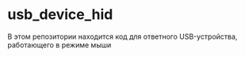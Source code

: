 # usb_device_hid
В этом репозитории находится код для ответного USB-устройства, работающего в режиме мыши
